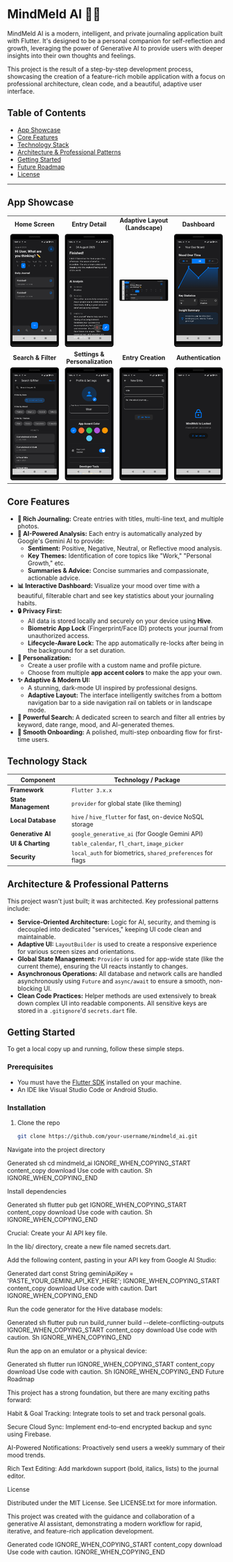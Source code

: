 #  MindMeld AI 🧠✨

MindMeld AI is a modern, intelligent, and private journaling application built with Flutter. It's designed to be a personal companion for self-reflection and growth, leveraging the power of Generative AI to provide users with deeper insights into their own thoughts and feelings.

This project is the result of a step-by-step development process, showcasing the creation of a feature-rich mobile application with a focus on professional architecture, clean code, and a beautiful, adaptive user interface.

## Table of Contents
- [App Showcase](#app-showcase)
- [Core Features](#core-features)
- [Technology Stack](#technology-stack)
- [Architecture & Professional Patterns](#architecture--professional-patterns)
- [Getting Started](#getting-started)
- [Future Roadmap](#future-roadmap)
- [License](#license)

---

## App Showcase

<table width="100%">
  <tr>
    <td width="25%" align="center"><strong>Home Screen</strong></td>
    <td width="25%" align="center"><strong>Entry Detail</strong></td>
    <td width="25%" align="center"><strong>Adaptive Layout (Landscape)</strong></td>
    <td width="25%" align="center"><strong>Dashboard</strong></td>
  </tr>
  <tr>
    <td width="25%"><img src="ui/home.png" alt="Home Screen"></td>
    <td width="25%"><img src="ui/detail.png" alt="Entry Detail Screen"></td>
    <td width="25%"><img src="ui/landscape.png" alt="Adaptive Layout"></td>
    <td width="25%"><img src="ui/dash.png" alt="Dashboard"></td>
  </tr>
  <tr>
    <td width="25%" align="center"><strong>Search & Filter</strong></td>
    <td width="25%" align="center"><strong>Settings & Personalization</strong></td>
    <td width="25%" align="center"><strong>Entry Creation</strong></td>
    <td width="25%" align="center"><strong>Authentication</strong></td>
  </tr>
  <tr>
    <td width="25%"><img src="ui/search.png" alt="Search Screen"></td>
    <td width="25%"><img src="ui/settings.png" alt="Settings Screen"></td>
    <td width="25%"><img src="ui/create.png" alt="Create Entry Screen"></td>
    <td width="25%"><img src="ui/auth.png" alt="Authentication Screen"></td>
  </tr>
</table>

## Core Features

- **📝 Rich Journaling:** Create entries with titles, multi-line text, and multiple photos.
- **🧠 AI-Powered Analysis:** Each entry is automatically analyzed by Google's Gemini AI to provide:
    - **Sentiment:** Positive, Negative, Neutral, or Reflective mood analysis.
    - **Key Themes:** Identification of core topics like "Work," "Personal Growth," etc.
    - **Summaries & Advice:** Concise summaries and compassionate, actionable advice.
- **📊 Interactive Dashboard:** Visualize your mood over time with a beautiful, filterable chart and see key statistics about your journaling habits.
- **🔒 Privacy First:**
    - All data is stored locally and securely on your device using **Hive**.
    - **Biometric App Lock** (Fingerprint/Face ID) protects your journal from unauthorized access.
    - **Lifecycle-Aware Lock:** The app automatically re-locks after being in the background for a set duration.
- **🎨 Personalization:**
    - Create a user profile with a custom name and profile picture.
    - Choose from multiple **app accent colors** to make the app your own.
- **✨ Adaptive & Modern UI:**
    - A stunning, dark-mode UI inspired by professional designs.
    - **Adaptive Layout:** The interface intelligently switches from a bottom navigation bar to a side navigation rail on tablets or in landscape mode.
- **🔎 Powerful Search:** A dedicated screen to search and filter all entries by keyword, date range, mood, and AI-generated themes.
- **🚀 Smooth Onboarding:** A polished, multi-step onboarding flow for first-time users.

## Technology Stack

| Component          | Technology / Package                                          |
|--------------------|---------------------------------------------------------------|
| **Framework**      | `Flutter 3.x.x`                                               |
| **State Management** | `provider` for global state (like theming)                 |
| **Local Database** | `hive` / `hive_flutter` for fast, on-device NoSQL storage      |
| **Generative AI**  | `google_generative_ai` (for Google Gemini API)            |
| **UI & Charting**  | `table_calendar`, `fl_chart`, `image_picker`                    |
| **Security**       | `local_auth` for biometrics, `shared_preferences` for flags    |

## Architecture & Professional Patterns

This project wasn't just built; it was architected. Key professional patterns include:

- **Service-Oriented Architecture:** Logic for AI, security, and theming is decoupled into dedicated "services," keeping UI code clean and maintainable.
- **Adaptive UI:** `LayoutBuilder` is used to create a responsive experience for various screen sizes and orientations.
- **Global State Management:** `Provider` is used for app-wide state (like the current theme), ensuring the UI reacts instantly to changes.
- **Asynchronous Operations:** All database and network calls are handled asynchronously using `Future` and `async/await` to ensure a smooth, non-blocking UI.
- **Clean Code Practices:** Helper methods are used extensively to break down complex UI into readable components. All sensitive keys are stored in a `.gitignore`'d `secrets.dart` file.

## Getting Started

To get a local copy up and running, follow these simple steps.

### Prerequisites

- You must have the [Flutter SDK](https://docs.flutter.dev/get-started/install) installed on your machine.
- An IDE like Visual Studio Code or Android Studio.

### Installation

1. Clone the repo
   ```sh
   git clone https://github.com/your-username/mindmeld_ai.git


Navigate into the project directory

Generated sh
cd mindmeld_ai
IGNORE_WHEN_COPYING_START
content_copy
download
Use code with caution.
Sh
IGNORE_WHEN_COPYING_END

Install dependencies

Generated sh
flutter pub get
IGNORE_WHEN_COPYING_START
content_copy
download
Use code with caution.
Sh
IGNORE_WHEN_COPYING_END

Crucial: Create your AI API key file.

In the lib/ directory, create a new file named secrets.dart.

Add the following content, pasting in your API key from Google AI Studio:

Generated dart
const String geminiApiKey = 'PASTE_YOUR_GEMINI_API_KEY_HERE';
IGNORE_WHEN_COPYING_START
content_copy
download
Use code with caution.
Dart
IGNORE_WHEN_COPYING_END

Run the code generator for the Hive database models:

Generated sh
flutter pub run build_runner build --delete-conflicting-outputs
IGNORE_WHEN_COPYING_START
content_copy
download
Use code with caution.
Sh
IGNORE_WHEN_COPYING_END

Run the app on an emulator or a physical device:

Generated sh
flutter run
IGNORE_WHEN_COPYING_START
content_copy
download
Use code with caution.
Sh
IGNORE_WHEN_COPYING_END
Future Roadmap

This project has a strong foundation, but there are many exciting paths forward:

Habit & Goal Tracking: Integrate tools to set and track personal goals.

Secure Cloud Sync: Implement end-to-end encrypted backup and sync using Firebase.

AI-Powered Notifications: Proactively send users a weekly summary of their mood trends.

Rich Text Editing: Add markdown support (bold, italics, lists) to the journal editor.

License

Distributed under the MIT License. See LICENSE.txt for more information.

This project was created with the guidance and collaboration of a generative AI assistant, demonstrating a modern workflow for rapid, iterative, and feature-rich application development.

Generated code
IGNORE_WHEN_COPYING_START
content_copy
download
Use code with caution.
IGNORE_WHEN_COPYING_END
